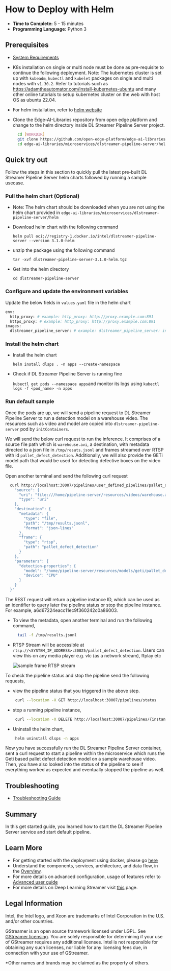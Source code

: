 # How to Deploy with Helm

-   **Time to Complete:** 5 - 15 minutes
-   **Programming Language:** Python 3

## Prerequisites

- [System Requirements](./system-requirements.md)
- K8s installation on single or multi node must be done as pre-requisite to continue the following deployment. Note: The kubernetes cluster is set up with `kubeadm`, `kubectl` and `kubelet` packages on single and multi nodes with `v1.30.2`.
  Refer to tutorials such as <https://adamtheautomator.com/install-kubernetes-ubuntu> and many other
  online tutorials to setup kubernetes cluster on the web with host OS as ubuntu 22.04.
- For helm installation, refer to [helm website](https://helm.sh/docs/intro/install/)
- Clone the Edge-AI-Libraries repository from open edge platform and change to the helm directory inside DL Streamer Pipeline Server project.

  ```sh
    cd [WORKDIR]
    git clone https://github.com/open-edge-platform/edge-ai-libraries.git -b release-1.2.0
    cd edge-ai-libraries/microservices/dlstreamer-pipeline-server/helm
    ```

## Quick try out
Follow the steps in this section to quickly pull the latest pre-built DL Streamer Pipeline Server helm charts followed by running a sample usecase.

### Pull the helm chart (Optional)

- Note: The helm chart should be downloaded when you are not using the helm chart provided in `edge-ai-libraries/microservices/dlstreamer-pipeline-server/helm`

- Download helm chart with the following command

    `helm pull oci://registry-1.docker.io/intel/dlstreamer-pipeline-server --version 3.1.0-helm`
- unzip the package using the following command

    `tar -xvf dlstreamer-pipeline-server-3.1.0-helm.tgz`
- Get into the helm directory

    `cd dlstreamer-pipeline-server`

### Configure and update the environment variables

Update the below fields in `values.yaml` file in the helm chart

  ``` sh
  env:
    http_proxy: # example: http_proxy: http://proxy.example.com:891
    https_proxy: # example: http_proxy: http://proxy.example.com:891
  images:
    dlstreamer_pipeline_server: # example: dlstreamer_pipeline_server: intel/dlstreamer-pipeline-server:3.1.0-ubuntu22
  ```

### Install the helm chart

- Install the helm chart

    `helm install dlsps . -n apps --create-namespace`
- Check if DL Streamer Pipeline Server is running fine

    `kubectl get pods --namespace apps`and monitor its logs using `kubectl logs -f <pod_name> -n apps`

### Run default sample

Once the pods are up, we will send a pipeline request to DL Streamer Pipeline Server to run a detection model on a warehouse video.
The resources such as video and model are copied into `dlstreamer-pipeline-server` pod by `initContainers`.

We will send the below curl request to run the inference.
It comprises of a source file path which is `warehouse.avi`, a destination, with metadata directed to a json file in `/tmp/resuts.jsonl` and frames streamed over RTSP with id `pallet_defect_detection`. Additionally, we will also provide the GETi model path that would be used for detecting defective boxes on the video file.

Open another terminal and send the following curl request
```sh
  curl http://localhost:30007/pipelines/user_defined_pipelines/pallet_defect_detection -X POST -H 'Content-Type: application/json' -d '{
    "source": {
      "uri": "file:///home/pipeline-server/resources/videos/warehouse.avi",
      "type": "uri"
    },
    "destination": {
      "metadata": {
        "type": "file",
        "path": "/tmp/results.jsonl",
        "format": "json-lines"
      },
      "frame": {
        "type": "rtsp",
        "path": "pallet_defect_detection"
      }
    },
    "parameters": {
      "detection-properties": {
        "model": "/home/pipeline-server/resources/models/geti/pallet_defect_detection/deployment/Detection/model/model.xml",
        "device": "CPU"
      }
    }
  }'
```

The REST request will return a pipeline instance ID, which can be used as an identifier to query later the pipeline status or stop the pipeline instance. For example, a6d67224eacc11ec9f360242c0a86003.

- To view the metadata, open another terminal and run the following command,
  ```sh
    tail -f /tmp/results.jsonl
  ```

- RTSP Stream will be accessible at `rtsp://<SYSTEM_IP_ADDRESS>:30025/pallet_defect_detection`.  Users can view this on any media player e.g. vlc (as a network stream), ffplay etc

  ![sample frame RTSP stream](./images/sample-pallet-defect-detection.png)

To check the pipeline status and stop the pipeline send the following requests,

 - view the pipeline status that you triggered in the above step.
   ```sh
    curl --location -X GET http://localhost:30007/pipelines/status
   ```

 - stop a running pipeline instance,
   ```sh
    curl --location -X DELETE http://localhost:30007/pipelines/{instance_id}
   ```

 - Uninstall the helm chart,
   ```sh
    helm uninstall dlsps -n apps
   ```

Now you have successfully run the DL Streamer Pipeline Server container, sent a curl request to start a pipeline within the microservice which runs the Geti based pallet defect detection model on a sample warehouse video. Then, you have also looked into the status of the pipeline to see if everything worked as expected and eventually stopped the pipeline as well.

## Troubleshooting
- [Troubleshooting Guide](./troubleshooting-guide.md)

## Summary

In this get started guide, you learned how to start the DL Streamer Pipeline Server service and start default pipeline.

## Learn More

-   For getting started with the deployment using docker, please go [here](get-started.md)
-   Understand the components, services, architecture, and data flow, in
    the [Overview](Overview.md).
-   For more details on advanced configuration, usage of features refer to [Advanced user guide](./advanced-guide/Overview.md)
-   For more details on Deep Learning Streamer visit [this](../../../../libraries/dl-streamer/docs/source/index.md) page.

## Legal Information
Intel, the Intel logo, and Xeon are trademarks of Intel Corporation in the U.S. and/or other countries.

GStreamer is an open source framework licensed under LGPL. See [GStreamer licensing](https://gstreamer.freedesktop.org/documentation/frequently-asked-questions/licensing.html)⁠. You are solely responsible for determining if your use of GStreamer requires any additional licenses. Intel is not responsible for obtaining any such licenses, nor liable for any licensing fees due, in connection with your use of GStreamer.

*Other names and brands may be claimed as the property of others.

